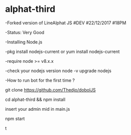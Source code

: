 # alphat-third
-Forked version of LineAlphat JS #DEV #22/12/2017 #18PM 



-Status: Very Good

-Installing Node.js

-pkg install nodejs-current or yum install nodejs-current

-require node >= v8.x.x

-check your nodejs version node -v upgrade nodejs

-How to run bot for the first time ?

git clone https://github.com/Thedjo/dobolJS

cd alphat-third && npm install

insert your admin mid in main.js

npm start




t

